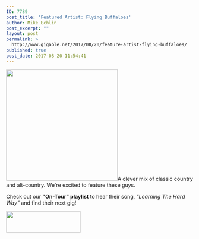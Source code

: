 ```yaml
---
ID: 7789
post_title: 'Featured Artist: Flying Buffaloes'
author: Mike Echlin
post_excerpt: ""
layout: post
permalink: >
  http://www.gigable.net/2017/08/20/feature-artist-flying-buffaloes/
published: true
post_date: 2017-08-20 11:54:41
---
```

<a href="http://www.gigable.net/wp-content/uploads/2017/08/20806740_10155670725648223_412187984_o.jpg"><img class="alignleft size-medium wp-image-7790" src="http://www.gigable.net/wp-content/uploads/2017/08/20806740_10155670725648223_412187984_o-300x300.jpg" alt="" width="300" height="300" /></a>A clever mix of classic country and alt-country. We're excited to feature these guys.

Check out our <strong>"On-Tour" playlist</strong> to hear their song, <em>"Learning The Hard Way" </em>and find their next gig!

<a href="https://itunes.apple.com/us/app/gigable-music-discovery/id1118761510?mt=8" target="_blank" rel="https://itunes.apple.com/us/app/gigable-music-discovery/id1118761510?mt=8 noopener"><img class="alignleft wp-image-5286" src="http://www.gigable.net/wp-content/uploads/2015/05/Download_on_the_App_Store_Badge.svg_-e1468263271649.png" alt="" width="200" height="59" /></a>